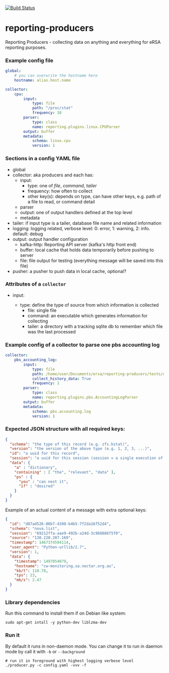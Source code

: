[![Build Status](https://travis-ci.org/eResearchSA/reporting-producers.svg?branch=master)](https://travis-ci.org/eResearchSA/reporting-producers)

# reporting-producers
Reporting Producers - collecting data on anything and everything for eRSA reporting purposes.

### Example config file

```yaml
global:
    # you can overwrite the hostname here
    hostname: alias.host.name

collector:
    cpu:
        input:
            type: file
            path: "/proc/stat"
            frequency: 10
        parser:
            type: class
            name: reporting.plugins.linux.CPUParser
        output: buffer
        metadata:
            schema: linux.cpu
            version: 1
```

### Sections in a config YAML file

- global
- collector: aka producers and each has:
  - input:
    - type: one of *file*, *command*, *tailer*
    - frequency: how often to collect
    - other key(s): depends on type, can have other keys, e.g. path of a file to read, or command detail
  - parser
  - output: one of output handlers defined at the top level
  - metadata
- tailer: if input type is a tailer, database file name and related information
- logging: logging related, verbose level: 0: error, 1: warning, 2: info. default: debug
- output: output handler configuration
  - kafka-http: Reporting API server (kafka's http front end)
  - buffer: local cache that holds data temporarily before pushing to server
  - file:  file output for testing (everything message will be saved into this file)
- pusher: a pusher to push data in local cache, optional?


### Attributes of a `collector`

- input:

  - type: define the type of source from which information is collected
    - file: single file
    - command: an executable which generates information for collecting
    - tailer: a directory with a tracking sqlite db to remember which file was the last processed


### Example config of a collector to parse one pbs accounting log

```yaml
collector:
    pbs_accounting_log:
        input:
            type: file
            path: /home/user/Documents/ersa/reporting-producers/tests/data/pbs_accounting_log/20160102
            collect_history_data: True
            frequency: 1
        parser:
            type: class
            name: reporting.plugins.pbs.AccountingLogParser
        output: buffer
        metadata:
            schema: pbs.accounting.log
            version: 1
```

### Expected JSON structure with all required keys:

```json
{
  "schema": "the type of this record (e.g. zfs.kstat)",
  "version": "the version of the above type (e.g. 1, 2, 3, ...)",
  "id": "a uuid for this record",
  "session": "a uuid for this session (session = a single execution of the producer)",
  "data": {
    "a" : "dictionary",
    "containing" : [ "the", "relevant", "data" ],
    "ps" : {
      "you" : "can nest it",
      "if" : "desired"
    }
  }
}
```

Example of an actual content of a message with extra optional keys:

```json
{
  "id": "d87ad526-00b7-4398-b4b5-7f2da16f52d4",
  "schema": "nova.list",
  "session": "69212ffa-aae9-492b-a24d-3c968886f5f0",
  "source": "130.220.207.169",
  "timestamp": 1467374594114,
  "user_agent": "Python-urllib/2.7",
  "version": 1,
  "data": {
    "timestamp": 1497054079,
    "hostname": "cw-monitoring.sa.nectar.org.au",
    "kb/t": 110.78,
    "tps": 23,
    "mb/s": 2.47
  }
}
```

### Library dependencies

Run this command to install them if on Debian like system:

`sudo apt-get intall -y python-dev liblzma-dev`

### Run it

By default it runs in non-daemon mode. You can change it to run in daemon mode by call it with `-b` or `--background`

```shell
# run it in foreground with highest logging verbose level
./producer.py -c config.yaml -vvv -f
```
